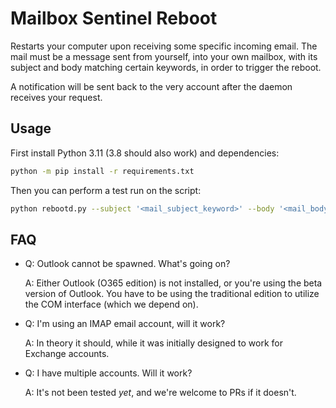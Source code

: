 
# Mailbox Sentinel Reboot

Restarts your computer upon receiving some specific incoming email. The mail must be a message sent from yourself, into your own mailbox, with its subject and body matching certain keywords, in order to trigger the reboot.

A notification will be sent back to the very account after the daemon receives your request.

## Usage

First install Python 3.11 (3.8 should also work) and dependencies:

```sh
python -m pip install -r requirements.txt
```

Then you can perform a test run on the script:

```sh
python rebootd.py --subject '<mail_subject_keyword>' --body '<mail_body_keyword>'
```

## FAQ

- Q: Outlook cannot be spawned. What's going on?

  A: Either Outlook (O365 edition) is not installed, or you're using the beta version of Outlook. You have to be using the traditional edition to utilize the COM interface (which we depend on).

- Q: I'm using an IMAP email account, will it work?

  A: In theory it should, while it was initially designed to work for Exchange accounts.

- Q: I have multiple accounts. Will it work?

  A: It's not been tested *yet*, and we're welcome to PRs if it doesn't.
